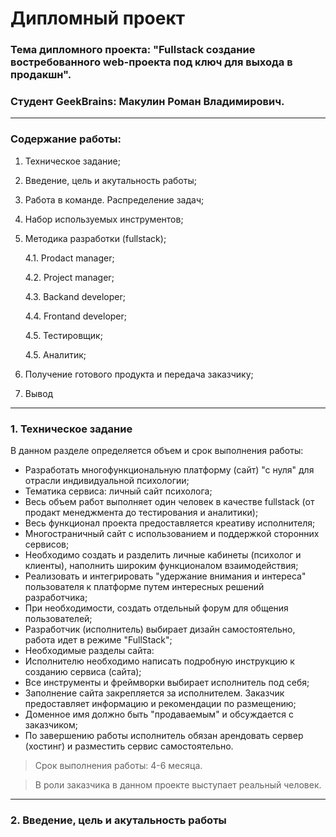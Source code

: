 # Дипломный проект

### **Тема дипломного проекта:** "Fullstack создание востребованного web-проекта под ключ для выхода в продакшн".


### **Студент GeekBrains:** Макулин Роман Владимирович.
---
### **Содержание работы**: 
1. Техническое задание;
2. Введение, цель и акутальность работы;
3. Работа в команде. Распределение задач;
4. Набор используемых инструментов;
4. Методика разработки (fullstack);

    4.1. Prodact manager;

    4.2. Project manager;

    4.3. Backand developer;

    4.4. Frontand developer;
    
    4.5. Тестировщик;

    4.5. Аналитик;
5. Получение готового продукта и передача заказчику;
6. Вывод


---
### 1. **Техническое задание**
В данном разделе определяется объем и срок выполнения работы:
- Разработать многофункциональную платформу (сайт) "с нуля" для отрасли индивидуальной психологии;
- Тематика сервиса: личный сайт психолога;
- Весь объем работ выполняет один человек в качестве fullstack (от продакт менеджмента до тестирования и аналитики);
- Весь функционал проекта предоставляется креативу исполнителя;
- Многостраничный сайт с использованием и поддержкой сторонних сервисов; 
- Необходимо создать и разделить личные кабинеты (психолог и клиенты), наполнить широким функционалом взаимодействия;
- Реализовать и интегрировать "удержание внимания и интереса" пользователя к платформе путем интересных решений разработчика;
- При необходимости, создать отдельный форум для общения пользователей;
- Разработчик (исполнитель) выбирает дизайн самостоятельно, работа идет в режиме "FullStack";
- Необходимые разделы сайта:
- Исполнителю необходимо написать подробную инструкцию к созданию сервиса (сайта);
- Все инструменты и фреймворки выбирает исполнитель под себя;
- Заполнение сайта закрепляется за исполнителем. Заказчик предоставляет информацию и рекомендации по размещению;
- Доменное имя должно быть "продаваемым" и обсуждается с заказчиком;
- По завершению работы исполнитель обязан арендовать сервер (хостинг) и разместить сервис самостоятельно.

> Срок выполнения работы: 4-6 месяца.

> В роли заказчика в данном проекте выступает реальный человек.

---
### 2. **Введение, цель и акутальность работы**









